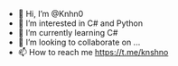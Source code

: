 - 👋 Hi, I’m @Knhn0
- 👀 I’m interested in C# and Python
- 🌱 I’m currently learning C#
- 💞️ I’m looking to collaborate on ...
- 📫 How to reach me https://t.me/knshno
